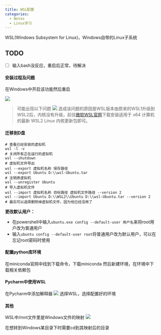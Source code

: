 ```yaml
---
title: WSL配置
categories:
  - Notes
  - Linux学习
---
```


WSL(Windows Subsystem for Linux)，Windows自带的Linux子系统

## TODO 
- [ ] 输入bash没反应，重启后正常，待解决

#### 安装过程及问题
在Windows中开启该功能然后重启

![](https://cdn.jsdelivr.net/gh/zhengyangWang1/image@main/img/20230923234736.png)

> 可能出现以下问题
> ![](https://cdn.jsdelivr.net/gh/zhengyangWang1/image@main/img/20230923234752.png)
> 造成该问题的原因是WSL版本由原来的WSL1升级到WSL2后，内核没有升级，前往[微软WSL官网](https://docs.microsoft.com/zh-cn/windows/wsl/wsl2-kernel)下载安装适用于 x64 计算机的最新 WSL2 Linux 内核更新包即可。

#### 迁移到D盘

```text
# 查看已经安装的虚拟机
wsl -l -v
# 关闭所有正在运行的虚拟机
wsl --shutdown
# 虚拟机文件导出
wsl --export 虚拟机名称 保存路径
wsl --export Ubuntu D:\\wsl-Ubuntu.tar
# 注销原虚拟机
wsl --unregister Ubuntu
# 导入虚拟机文件
wsl --import 虚拟机名称 目标路径 虚拟机文件路径 --version 2
wsl --import Ubuntu D:\\WSL2\\Ubuntu D:\\wsl-Ubuntu.tar --version 2
# 最后可以选择删除掉虚拟机文件，因为他已经没用了
```

**更改默认用户：**
- 在powershell中输入`ubuntu.exe config --default-user 用户名`来将root用户改为普通用户
- 输入`ubuntu config --default-user root`将普通用户改为默认用户，可以在忘记root密码时使用

#### 配置python库环境
在miniconda官网中找到下载命令，下载miniconda
然后新建环境，在环境中下载相关依赖包
#### Pycharm中使用WSL
在Pycharm中添加解释器
![](https://cdn.jsdelivr.net/gh/zhengyangWang1/image@main/img/20230923234812.png)
选择WSL，选择配置好的环境

#### 其他
WSL中/mnt文件里是Windows文件的映射
![](https://cdn.jsdelivr.net/gh/zhengyangWang1/image@main/img/20230923234824.png)

在想转到Windows某目录下时需要cd到其映射后的目录
